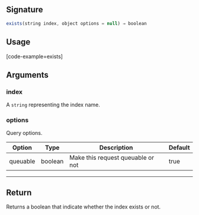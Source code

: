## Signature

``` javascript
exists(string index, object options = null) ⇒ boolean
```

## Usage

[code-example=exists]

## Arguments

### index

A `string` representing the index name.

### options

Query options.

| Option   | Type    | Description                       | Default |
| -------- | ------- | --------------------------------- | ------- |
| queuable | boolean | Make this request queuable or not | true    |

---

## Return

Returns a boolean that indicate whether the index exists or not.